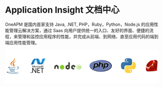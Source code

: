 # Application Insight 文档中心
OneAPM 是国内首家支持 Java, .NET, PHP，Ruby，Python，Node.js 的应用性能管理云解决方案，通过 Saas 向用户提供统一的入口、友好的界面、便捷的流程，来管理和监控应用程序的性能，并完成从前端、到网络、直至应用代码的端到端应用性能管理。

![](001558bcaca67c9c15f50a9b432090d.png)
